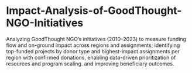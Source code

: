 # Impact-Analysis-of-GoodThought-NGO-Initiatives
Analyzing GoodThought NGO’s initiatives (2010–2023) to measure funding flow and on-ground impact across regions and assignments; identifying top-funded projects by donor type and highest-impact assignments per region with confirmed donations, enabling data-driven prioritization of resources and program scaling. and improving beneficiary outcomes.
